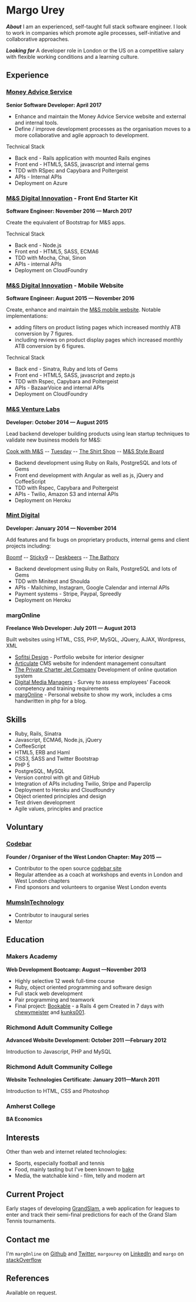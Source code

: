Margo Urey
==========
***About***
I am an experienced, self-taught full stack software engineer. I look to work in companies which promote agile processes, self-initiative and collaborative approaches.


***Looking for***
A developer role in London or the US on a competitive salary with flexible working conditions and a learning culture.


Experience
----------
### [Money Advice Service]
**Senior Software Developer: April 2017**

- Enhance and maintain the Money Advice Service website and external and internal tools.
- Define / improve development processes as the organisation moves to a more collaborative and agile approach to development.

Technical Stack
  - Back end - Rails application with mounted Rails engines
  - Front end - HTML5, SASS, javascript and internal gems
  - TDD with RSpec and Capybara and Poltergeist
  - APIs - Internal APIs
  - Deployment on Azure

### [M&S Digital Innovation] - Front End Starter Kit
**Software Engineer: November 2016 &mdash; March 2017**

Create the equivalent of Bootstrap for M&S apps. 

Technical Stack
  - Back end - Node.js
  - Front end - HTML5, SASS, ECMA6
  - TDD with Mocha, Chai, Sinon
  - APIs - internal APIs
  - Deployment on CloudFoundry

### [M&S Digital Innovation] - Mobile Website
**Software Engineer: August 2015 &mdash; November 2016**

Create, enhance and maintain the [M&S mobile website]. Notable implementations:
  - adding filters on product listing pages which increased monthly ATB conversion by 7 figures.
  - including reviews on product display pages which increased monthly ATB conversion by 6 figures.

Technical Stack
  - Back end - Sinatra, Ruby and lots of Gems
  - Front end - HTML5, SASS, javascript and zepto.js
  - TDD with Rspec, Capybara and Poltergeist
  - APIs - BazaarVoice and internal APIs
  - Deployment on CloudFoundry


### [M&S Venture Labs]
**Developer: October 2014 &mdash; August 2015**

Lead backend developer building products using lean startup techniques to validate new business models for M&S:

  [Cook with M&S] -- [Tuesday] -- [The Shirt Shop] -- [M&S Style Board]

  - Backend development using Ruby on Rails, PostgreSQL and lots of Gems
  - Front end development with Angular as well as js, jQuery and CoffeeScript
  - TDD with Rspec, Capybara and Poltergeist
  - APIs - Twilio, Amazon S3 and internal APIs 
  - Deployment on Heroku

### [Mint Digital]
**Developer: January 2014 &mdash; November 2014**

Add features and fix bugs on proprietary products, internal gems and client projects including:

  [Boomf] -- [Sticky9] -- [Deskbeers] -- [The Bathory]

  - Backend development using Ruby on Rails, PostgreSQL and lots of Gems
  - TDD with Minitest and Shoulda
  - APIs - Mailchimp, Instagram, Google Calendar and internal APIs
  - Payment systems - Stripe, Paypal, Spreedly
  - Deployment on Heroku

### margOnline
**Freelance Web Developer: July 2011 &mdash; August 2013**

Built websites using HTML, CSS, PHP, MySQL, JQuery, AJAX, Wordpress, XML

  - [Sofitsi Design] - Portfolio website for interior designer
  - [Articulate] CMS website for indendent management consultant
  - [The Private Charter Jet Company] Development of online quotation system
  - [Digital Media Managers] - Survey to assess employees' Faceook competency and training requirements
  - [margOnline] - Personal website to show my work, includes a cms handwritten in php for a blog.

Skills
------

  - Ruby, Rails, Sinatra
  - Javascript, ECMA6, Node.js, jQuery
  - CoffeeScript
  - HTML5, ERB and Haml
  - CSS3, SASS and Twitter Bootstrap
  - PHP 5
  - PostgreSQL, MySQL
  - Version control with git and GitHub
  - Integration of APIs including Twilio, Stripe and Paperclip
  - Deployment to Heroku and Cloudfoundry
  - Object­ oriented principles and design
  - Test­ driven development
  - Agile values, principles and practice

Voluntary
---------

### [Codebar]
**Founder / Organiser of the West London Chapter: May 2015 &mdash;**

  - Contributor to the open source [codebar site]
  - Regular attendee as a coach at workshops and events in London and West London chapters
  - Find sponsors and volunteers to organise West London events

### [MumsInTechnology]

  - Contributor to inaugural series
  - Mentor


Education
---------

### Makers Academy
**Web Development Bootcamp: August &mdash;November 2013**

  - Highly selective 12 week full-time course
  - Ruby, object oriented programming and software design
  - Full stack web development
  - Pair programming and teamwork
  - Final project: [Bookable] - a Rails 4 gem Created in 7 days with [chewymeister]
    and [kunks001].

### Richmond Adult Community College
**Advanced Website Development: October 2011 &mdash;February 2012**

Introduction to Javascript, PHP and MySQL

### Richmond Adult Community College
**Website Technologies Certificate: January 2011&mdash;March 2011**

Introduction to HTML, CSS and Photoshop

### Amherst College
**BA Economics**


Interests
---------

Other than web and internet related technologies:

  - Sports, especially football and tennis
  - Food, mainly tasting but I've been known to [bake]
  - Media, the watchable kind - film, telly and modern art


Current Project
---------------
Early stages of developing [GrandSlam], a web application for leagues to enter and track their semi-final predictions for each of the Grand Slam Tennis tournaments.


Contact me
----------
I'm `margOnline` on [Github] and [Twitter], `margourey` on [LinkedIn] and `margo` on [stackOverflow]


  [Sofitsi Design]: http://www.sofitsidesign.com/
  [Articulate]: http://www.frontlineprojects.co.uk/
  [The Private Charter Jet Company]: http://www.privatejets.co.uk/
  [Charity Auction Template]: http://www.margonline.co.uk/at/index.php
  [Digital Media Managers]: http://www.margonline.co.uk/fb/fbsurvey.php
  [margOnline]: http://www.margonline.co.uk/

  [Money Advice Service]: https://www.moneyadviceservice.org.uk

  [Mint Digital]: http://mintdigital.com/
  [Boomf]: https://boomf.com/
  [Sticky9]: https://sticky9.com/
  [Deskbeers]: https://www.deskbeers.com/
  [The Bathory]: https://thebathory.com/

  [M&S Digital Innovation]: http://www.mandsdigital.com/
  [M&S mobile website]: http://www.marksandspencer.com/
  [M&S Venture Labs]: http://www.mslabs.io/
  [Cook with M&S]: http://cookwithmands.com/
  [The Shirt Shop]: http://formalshirts.marksandspencer.com/
  [Tuesday]: https://trytuesday.com/
  [M&S Style Board]: https://mandsstyleboard.com/

  [Makers Academy]: http://www.makersacademy.com
  [Bookable]: http://rubygems.org/gems/bookable
  [Super Chitter]: http://super-chitter.herokuapp.com/
  [Ruby Exercises]: https://github.com/margOnline/ruby_exercises
  [online survey]: https://github.com/margOnline/dev_survey
  [chewymeister]: https://github.com/chewymeister
  [kunks001]: https://github.com/kunks001
  [exercism.io]: http://exercism.io/

  [GitHub]: https://github.com/margOnline
  [LinkedIn]: http://linkedin.com/in/margourey
  [Twitter]: http://twitter.com/margOnline
  [stackOverflow]: http://stackoverflow.com/users/3772982/margo
  [bake]: http://uk.pinterest.com/margonline/sweet-tooth/
  [GrandSlam]: https://grand-slam.herokuapp.com/
  [project]: https://github.com/margOnline/leaderboard
  [Codebar]: https://codebar.io
  [codebar site]: https://github.com/codebar/planner/graphs/contributors
  [MumsInTechnology]: http://mumsintechnology.co.uk/

References
----------
Available on request.
